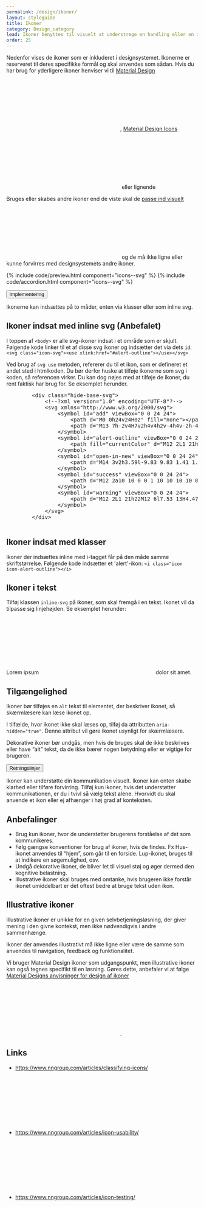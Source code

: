 ```yaml
---
permalink: /design/ikoner/
layout: styleguide
title: Ikoner
category: Design_category
lead: Ikoner benyttes til visuelt at understrege en handling eller en information. Ikoner kan underbygge et budskab eller gøre det lettere at afkode en side. Ikoner kan dog sjældent erstatte tekst.
order: 25
---
```


<p>Nedenfor vises de ikoner som er inkluderet i designsystemet. Ikonerne er reserveret til deres specifikke formål og skal anvendes som sådan. Hvis du har brug for yderligere ikoner henviser vi til <a href="https://material.io/tools/icons/?style=outline" class="icon-link">Material Design<svg class="icon-svg"><use xlink:href="#open-in-new"></use></svg></a>, <a href="https://materialdesignicons.com" class="icon-link">Material Design Icons<svg class="icon-svg"><use xlink:href="#open-in-new"></use></svg></a> eller lignende</p>

<div class="alert alert-info alert--paragraph" role="alert" aria-label="Beskedbox der viser information">
  <div class="alert-body">
    <p class="alert-text">Bruges eller skabes andre ikoner end de viste skal de <a class="icon-link" href="https://material.io/design/iconography/system-icons.html#grid-keyline-shapes">passe ind visuelt<svg class="icon-svg "><use xlink:href="#open-in-new"></use></svg></a> og de må ikke ligne eller kunne forvirres med designsystemets andre ikoner.</p>
  </div>
</div>

{% include code/preview.html component="icons--svg" %}
{% include code/accordion.html component="icons--svg" %}

<div class="accordion accordion-bordered">
  <button class="button-unstyled accordion-button"
    aria-expanded="false" aria-controls="icons-implementation">
    Implementering
  </button>
  <div id="icons-implementation" class="accordion-content">
    <section>
        <p>Ikonerne kan indsættes på to måder, enten via klasser eller som inline svg.</p>
        <h2 class="h5">Ikoner indsat med inline svg (Anbefalet)</h2>
        <p>I toppen af <code>&lt;body&gt;</code> er alle svg-ikoner indsat i et område som er skjult. Følgende kode linker til et af disse svg ikoner og indsætter det via dets <code>id</code>: <code>&lt;svg class="icon-svg"&gt;&lt;use xlink:href="#alert-outline"&gt;&lt;/use&gt;&lt;/svg&gt;</code></p>
        <p>Ved brug af <code>svg use</code> metoden, refererer du til et ikon, som er defineret et andet sted i htmlkoden. Du bør derfor huske at tilføje ikonerne som svg i koden, så referencen virker. Du kan dog nøjes med at tilføje de ikoner, du rent faktisk har brug for. Se eksemplet herunder.</p>
        <pre>
        &lt;div class="hide-base-svg"&gt;
            &lt;!--?xml version="1.0" encoding="UTF-8"?--&gt;
            &lt;svg xmlns="http://www.w3.org/2000/svg"&gt;
                &lt;symbol id="add" viewBox="0 0 24 24"&gt;
                    &lt;path d="M0 0h24v24H0z" fill="none"&gt;&lt;/path&gt;
                    &lt;path d="M13 7h-2v4H7v2h4v4h2v-4h4v-2h-4V7zm-1-5C6.48 2 2 6.48 2 12s4.48 10 10 10 10-4.48 10-10S17.52 2 12 2zm0 18c-4.41 0-8-3.59-8-8s3.59-8 8-8 8 3.59 8 8-3.59 8-8 8z"&gt;&lt;/path&gt;
                &lt;/symbol&gt;
                &lt;symbol id="alert-outline" viewBox="0 0 24 24"&gt;
                    &lt;path fill="currentColor" d="M12 2L1 21h22M12 6l7.53 13H4.47M11 10v4h2v-4m-2 6v2h2v-2"&gt;&lt;/path&gt;
                &lt;/symbol&gt;
                &lt;symbol id="open-in-new" viewBox="0 0 24 24"&gt;
                    &lt;path d="M14 3v2h3.59l-9.83 9.83 1.41 1.41L19 6.41V10h2V3m-2 16H5V5h7V3H5a2 2 0 0 0-2 2v14a2 2 0 0 0 2 2h14a2 2 0 0 0 2-2v-7h-2v7z"&gt;&lt;/path&gt;
                &lt;/symbol&gt;
                &lt;symbol id="success" viewBox="0 0 24 24"&gt;
                    &lt;path d="M12 2a10 10 0 0 1 10 10 10 10 0 0 1-10 10A10 10 0 0 1 2 12 10 10 0 0 1 12 2m0 2a8 8 0 0 0-8 8 8 8 0 0 0 8 8 8 8 0 0 0 8-8 8 8 0 0 0-8-8m-1 12.5L6.5 12l1.41-1.41L11 13.67l5.59-5.58L18 9.5l-7 7z"&gt;&lt;/path&gt;
                &lt;/symbol&gt;
                &lt;symbol id="warning" viewBox="0 0 24 24"&gt;
                    &lt;path d="M12 2L1 21h22M12 6l7.53 13H4.47M11 10v4h2v-4m-2 6v2h2v-2"&gt;&lt;/path&gt;
                &lt;/symbol&gt;
            &lt;/svg&gt;
        &lt;/div&gt;
        </pre>
        <h2 class="h5">Ikoner indsat med klasser</h2>
        <p>Ikoner der indsættes inline med i-tagget får på den måde samme skriftstørrelse. Følgende kode indsætter et 'alert'-ikon: <code>&lt;i class="icon icon-alert-outline"&gt;&lt;/i&gt;</code></p>        
        <h2 class="h5">Ikoner i tekst</h2>
        <p>Tilføj klassen <code>inline-svg</code> på ikoner, som skal fremgå i en tekst. Ikonet vil da tilpasse sig linjehøjden. Se eksemplet herunder:</p>
        <p>Lorem ipsum <svg class="icon-svg inline-svg"><use xlink:href="#language"></use></svg> dolor sit amet.</p> 
        <h2 class="h5">Tilgængelighed</h2>
        <p>Ikoner bør tilføjes en <code>alt</code> tekst til elementet, der beskriver ikonet, så skærmlæsere kan læse ikonet op.</p>
        <p>I tilfælde, hvor ikonet ikke skal læses op, tilføj da attributten <code>aria-hidden="true"</code>. Denne attribut vil gøre ikonet usynligt for skærmlæsere.</p>
        <p>Dekorative ikoner bør undgås, men hvis de bruges skal de ikke beskrives eller have “alt” tekst, da de ikke bærer nogen betydning eller er vigtige for brugeren.</p>
    </section>
  </div>
</div>

<div class="accordion accordion-bordered">
  <button class="button-unstyled accordion-button"
    aria-expanded="true" aria-controls="icons-docs">
    Retningslinjer
  </button>
  <div id="icons-docs" class="accordion-content">
  <p>Ikoner kan understøtte din kommunikation visuelt. Ikoner kan enten skabe klarhed eller tilføre forvirring. Tilføj kun ikoner, hvis det understøtter kommunikationen, er du i tvivl så vælg tekst alene. Hvorvidt du skal anvende et ikon eller ej afhænger i høj grad af konteksten.
  </p>
  <h2 class="h5">Anbefalinger</h2>
  <ul>
    <li>Brug kun ikoner, hvor de understøtter brugerens forståelse af det som kommunikeres.</li>
    <li>Følg gængse konventioner for brug af ikoner, hvis de findes. Fx Hus-ikonet anvendes til “hjem”, som går til en forside. Lup-ikonet, bruges til at indikere en søgemulighed, osv.</li>
    <li>Undgå dekorative ikoner, de bliver let til visuel støj og øger dermed den kognitive belastning.</li>
    <li>Illustrative ikoner skal bruges med omtanke, hvis brugeren ikke forstår ikonet umiddelbart er det oftest bedre at bruge tekst uden ikon.</li>
  </ul>
  <h2 class="h5">Illustrative ikoner</h2>
  <p>Illustrative ikoner er unikke for en given selvbetjeningsløsning, der giver mening i den givne kontekst, men ikke nødvendigvis i andre sammenhænge.</p>
  <p>Ikoner der anvendes illustrativt må ikke ligne eller være de samme som anvendes til navigation, feedback og funktionalitet.</p>
  <p>Vi bruger Material Design ikoner som udgangspunkt, men illustrative ikoner kan også tegnes specifikt til en løsning. Gøres dette, anbefaler vi at følge <a href="https://material.io/design/iconography/system-icons.html#" class="icon-link">Material Designs anvisninger for design af ikoner<svg class="icon-svg "><use xlink:href="#open-in-new"></use></svg></a>.
  </p>
  <h2 class="h5">Links</h2>
  <ul class="nobullet-list">
      <li><a href="https://www.nngroup.com/articles/classifying-icons/" class="icon-link">https://www.nngroup.com/articles/classifying-icons/<svg class="icon-svg "><use xlink:href="#open-in-new"></use></svg></a></li>
      <li><a href="https://www.nngroup.com/articles/icon-usability/" class="icon-link">https://www.nngroup.com/articles/icon-usability/<svg class="icon-svg "><use xlink:href="#open-in-new"></use></svg></a></li>
      <li><a href="https://www.nngroup.com/articles/icon-testing/" class="icon-link">https://www.nngroup.com/articles/icon-testing/<svg class="icon-svg "><use xlink:href="#open-in-new"></use></svg></a></li>
  </ul>
  </div>
</div>
